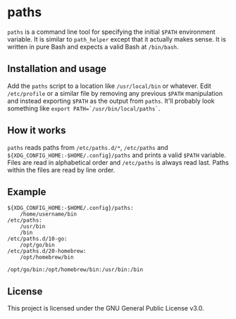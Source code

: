 # paths

`paths` is a command line tool for specifying the initial `$PATH` environment variable.
It is similar to `path_helper` except that it actually makes sense.
It is written in pure Bash and expects a valid Bash at `/bin/bash`.

## Installation and usage

Add the `paths` script to a location like `/usr/local/bin` or whatever. Edit `/etc/profile` or a similar file by removing any previous `$PATH` manipulation and instead exporting `$PATH` as the output from `paths`. It'll probably look something like `` export PATH=`/usr/bin/local/paths` ``.

## How it works

`paths` reads paths from `/etc/paths.d/*`, `/etc/paths` and `${XDG_CONFIG_HOME:-$HOME/.config}/paths` and prints a valid `$PATH` variable.
Files are read in alphabetical order and `/etc/paths` is always read last.
Paths within the files are read by line order.

## Example

```
${XDG_CONFIG_HOME:-$HOME/.config}/paths:
    /home/username/bin
/etc/paths:
    /usr/bin
    /bin
/etc/paths.d/10-go:
    /opt/go/bin
/etc/paths.d/20-homebrew:
    /opt/homebrew/bin
```

```
/opt/go/bin:/opt/homebrew/bin:/usr/bin:/bin
```

## License

This project is licensed under the GNU General Public License v3.0.
